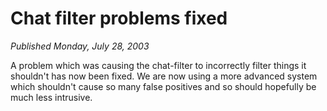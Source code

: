 # Chat filter problems fixed
*Published Monday, July 28, 2003*

A problem which was causing the chat-filter to incorrectly filter things it shouldn't has now been fixed.
We are now using a more advanced system which shouldn't cause so many false positives and so should hopefully be much less intrusive.